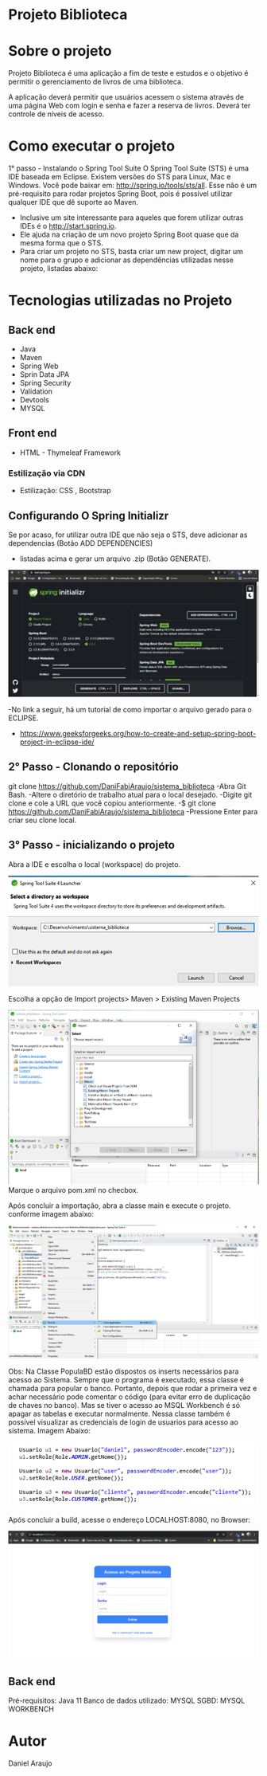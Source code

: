 # Projeto Biblioteca 

# Sobre o projeto

Projeto Biblioteca é uma aplicação a fim de teste e estudos e o objetivo é permitir o gerenciamento de livros de uma biblioteca.

A aplicação deverá permitir que usuários acessem o sistema através de uma página Web com login e senha e fazer a reserva de livros. Deverá ter controle de níveis de acesso.

# Como executar o projeto
1° passo - Instalando o Spring Tool Suite
O Spring Tool Suite (STS) é uma IDE baseada em Eclipse. Existem versões do STS para Linux, Mac e Windows. Você pode baixar em: http://spring.io/tools/sts/all.
Esse não é um pré-requisito para rodar projetos Spring Boot, pois é possível utilizar qualquer IDE que dê suporte ao Maven. 
- Inclusive um site interessante para aqueles que forem utilizar outras IDEs é o http://start.spring.io. 
- Ele ajuda na criação de um novo projeto Spring Boot quase que da mesma forma que o STS. 
- Para criar um projeto no STS, basta criar um new project, digitar um nome para o grupo e adicionar as dependências utilizadas nesse projeto, listadas abaixo:

# Tecnologias utilizadas no Projeto
## Back end
- Java 
- Maven
- Spring Web
- Sprin Data JPA 
- Spring Security
- Validation 
- Devtools 
- MYSQL 
## Front end
- HTML - Thymeleaf Framework

### Estilização via CDN
- Estilização: CSS , Bootstrap 

## Configurando O Spring Initializr 
Se por acaso, for utilizar outra IDE que não seja o STS, deve adicionar as dependencias (Botão ADD DEPENDENCIES) 
- listadas acima e gerar um arquivo .zip (Botão GENERATE). 

![Adicionando um projeto Spring Initializr](https://github.com/DaniFabiAraujo/Assets/blob/main/initialzr.png) 

-No link a seguir, há um tutorial de como importar o arquivo gerado para o ECLIPSE. 
- https://www.geeksforgeeks.org/how-to-create-and-setup-spring-boot-project-in-eclipse-ide/

## 2° Passo - Clonando o repositório
git clone https://github.com/DaniFabiAraujo/sistema_biblioteca
-Abra Git Bash.
-Altere o diretório de trabalho atual para o local desejado.
-Digite git clone e cole a URL que você copiou anteriormente.
-$ git clone https://github.com/DaniFabiAraujo/sistema_biblioteca
-Pressione Enter para criar seu clone local.

## 3° Passo - inicializando o projeto
Abra a IDE e escolha o local (workspace) do projeto.

![Selecionandp o projeto](https://github.com/DaniFabiAraujo/Assets/blob/main/select-workspace.png) 

Escolha a opção de Import projects> Maven > Existing Maven Projects

![Impotando Projeto](https://github.com/DaniFabiAraujo/Assets/blob/main/import_maven_project.png)
Marque o arquivo pom.xml no checbox.

Após concluir a importação, abra a classe main e execute o projeto. conforme imagem abaixo:

![Executando a aplicação](https://github.com/DaniFabiAraujo/Assets/blob/main/run-application.png)

Obs: Na Classe PopulaBD estão dispostos os inserts necessários para acesso ao Sistema. Sempre que o programa é executado, essa classe é chamada para popular o banco. Portanto, depois que rodar a primeira vez e achar necessário pode comentar o código (para evitar erro de duplicação de chaves no banco). Mas se tiver o acesso ao MSQL Workbench é só apagar as tabelas e executar normalmente. Nessa classe também é possível visualizar as credenciais de login de usuarios para acesso ao sistema. Imagem Abaixo:

![Credenciais Usuários na classe PopulaBD](https://github.com/DaniFabiAraujo/Assets/blob/main/user-credencials.png)

Após concluir a build, acesse o endereço LOCALHOST:8080, no Browser:

![acessando a aplicação Web ](https://github.com/DaniFabiAraujo/Assets/blob/main/localhost.png)
## Back end

Pré-requisitos: Java 11
Banco de dados utilizado: MYSQL 
SGBD: MYSQL WORKBENCH


# Autor

Daniel Araujo



